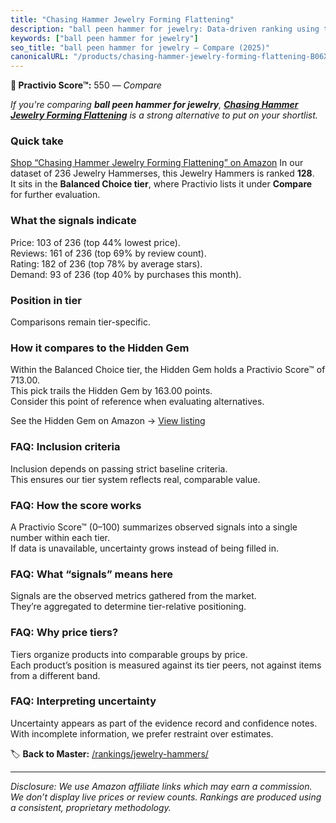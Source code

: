 ```yaml
---
title: "Chasing Hammer Jewelry Forming Flattening"
description: "ball peen hammer for jewelry: Data-driven ranking using the Practivio Score™. Positioned by quality, value, demand, findability, momentum."
keywords: ["ball peen hammer for jewelry"]
seo_title: "ball peen hammer for jewelry — Compare (2025)"
canonicalURL: "/products/chasing-hammer-jewelry-forming-flattening-B06XC6QVYW/"
---
```


**🛒 Practivio Score™:** 550 — _Compare_


*If you're comparing **ball peen hammer for jewelry**, **[Chasing Hammer Jewelry Forming Flattening](https://www.amazon.com/dp/B06XC6QVYW?tag=practivio-20)** is a strong alternative to put on your shortlist.*
### Quick take
[Shop “Chasing Hammer Jewelry Forming Flattening” on Amazon](https://www.amazon.com/dp/B06XC6QVYW?tag=practivio-20)
In our dataset of 236 Jewelry Hammerses, this Jewelry Hammers is ranked **128**.  
It sits in the **Balanced Choice tier**, where Practivio lists it under **Compare** for further evaluation.

### What the signals indicate
Price: 103 of 236 (top 44% lowest price).  
Reviews: 161 of 236 (top 69% by review count).  
Rating: 182 of 236 (top 78% by average stars).  
Demand: 93 of 236 (top 40% by purchases this month).

### Position in tier
Comparisons remain tier-specific.

### How it compares to the Hidden Gem
Within the Balanced Choice tier, the Hidden Gem holds a Practivio Score™ of 713.00.  
This pick trails the Hidden Gem by 163.00 points.  
Consider this point of reference when evaluating alternatives.  

See the Hidden Gem on Amazon → [View listing](https://www.amazon.com/dp/B00943ROPS?tag=practivio-20)

### FAQ: Inclusion criteria
Inclusion depends on passing strict baseline criteria.  
This ensures our tier system reflects real, comparable value.

### FAQ: How the score works
A Practivio Score™ (0–100) summarizes observed signals into a single number within each tier.  
If data is unavailable, uncertainty grows instead of being filled in.

### FAQ: What “signals” means here
Signals are the observed metrics gathered from the market.  
They’re aggregated to determine tier-relative positioning.

### FAQ: Why price tiers?
Tiers organize products into comparable groups by price.  
Each product’s position is measured against its tier peers, not against items from a different band.

### FAQ: Interpreting uncertainty
Uncertainty appears as part of the evidence record and confidence notes.  
With incomplete information, we prefer restraint over estimates.

<!-- Missing template for Compare/CompareWithinPriceClass -->


🏷️ **Back to Master:** [/rankings/jewelry-hammers/](/rankings/jewelry-hammers/)

---
_Disclosure: We use Amazon affiliate links which may earn a commission. We don’t display live prices or review counts. Rankings are produced using a consistent, proprietary methodology._
